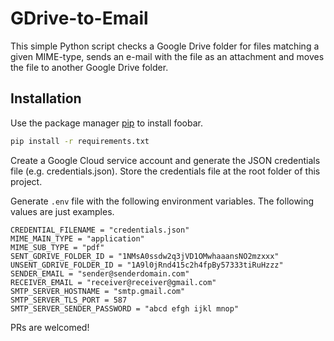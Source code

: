 # GDrive-to-Email

This simple Python script checks a Google Drive folder for files matching a given MIME-type, sends an e-mail with the file as an attachment and moves the file to another Google Drive folder.

## Installation

Use the package manager [pip](https://pip.pypa.io/en/stable/) to install foobar.

```bash
pip install -r requirements.txt
```

Create a Google Cloud service account and generate the JSON credentials file (e.g. credentials.json). Store the credentials file at the root folder of this project.

Generate `.env` file with the following environment variables. The following values are just examples.

```
CREDENTIAL_FILENAME = "credentials.json"
MIME_MAIN_TYPE = "application"
MIME_SUB_TYPE = "pdf"
SENT_GDRIVE_FOLDER_ID = "1NMsA0ssdw2q3jVD1OMwhaaansNO2mzxxx"
UNSENT_GDRIVE_FOLDER_ID = "1A9l0jRnd415c2h4fpBy57333tiRuHzzz"
SENDER_EMAIL = "sender@senderdomain.com"
RECEIVER_EMAIL = "receiver@receiver@gmail.com"
SMTP_SERVER_HOSTNAME = "smtp.gmail.com"
SMTP_SERVER_TLS_PORT = 587
SMTP_SERVER_SENDER_PASSWORD = "abcd efgh ijkl mnop"
```

PRs are welcomed!
